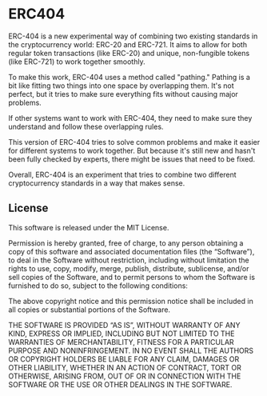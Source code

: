 # ERC404

ERC-404 is a new experimental way of combining two existing standards in the cryptocurrency world: ERC-20 and ERC-721. It aims to allow for both regular token transactions (like ERC-20) and unique, non-fungible tokens (like ERC-721) to work together smoothly.

To make this work, ERC-404 uses a method called "pathing." Pathing is a bit like fitting two things into one space by overlapping them. It's not perfect, but it tries to make sure everything fits without causing major problems.

If other systems want to work with ERC-404, they need to make sure they understand and follow these overlapping rules.

This version of ERC-404 tries to solve common problems and make it easier for different systems to work together. But because it's still new and hasn't been fully checked by experts, there might be issues that need to be fixed.

Overall, ERC-404 is an experiment that tries to combine two different cryptocurrency standards in a way that makes sense.

## License

This software is released under the MIT License.

Permission is hereby granted, free of charge, to any person obtaining a copy of this software and associated documentation files (the “Software”), to deal in the Software without restriction, including without limitation the rights to use, copy, modify, merge, publish, distribute, sublicense, and/or sell copies of the Software, and to permit persons to whom the Software is furnished to do so, subject to the following conditions:

The above copyright notice and this permission notice shall be included in all copies or substantial portions of the Software.

THE SOFTWARE IS PROVIDED “AS IS”, WITHOUT WARRANTY OF ANY KIND, EXPRESS OR IMPLIED, INCLUDING BUT NOT LIMITED TO THE WARRANTIES OF MERCHANTABILITY, FITNESS FOR A PARTICULAR PURPOSE AND NONINFRINGEMENT. IN NO EVENT SHALL THE AUTHORS OR COPYRIGHT HOLDERS BE LIABLE FOR ANY CLAIM, DAMAGES OR OTHER LIABILITY, WHETHER IN AN ACTION OF CONTRACT, TORT OR OTHERWISE, ARISING FROM, OUT OF OR IN CONNECTION WITH THE SOFTWARE OR THE USE OR OTHER DEALINGS IN THE SOFTWARE.
